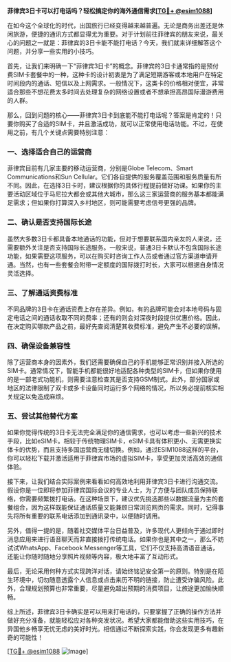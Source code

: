 **菲律宾3日卡可以打电话吗？轻松搞定你的海外通信需求[[TG💪+ @esim1088](https://t.me/s/esim1088)]**

在如今这个全球化的时代，出国旅行已经变得越来越普遍。无论是商务出差还是休闲旅游，便捷的通讯方式都显得尤为重要。对于计划前往菲律宾的朋友来说，最关心的问题之一就是：菲律宾的3日卡能不能打电话？今天，我们就来详细解答这个问题，并分享一些实用的小技巧。

首先，让我们来明确一下“菲律宾3日卡”的概念。菲律宾的3日卡通常指的是预付费SIM卡套餐中的一种，这种卡的设计初衷是为了满足短期游客或本地用户在特定时间段内的通话、短信以及上网需求。一般情况下，这类卡的价格相对便宜，非常适合那些不想花费太多时间去处理复杂的网络设置或者不想承担高昂国际漫游费用的人群。

那么，回到问题的核心——菲律宾3日卡到底能不能打电话呢？答案是肯定的！只要你购买了合适的SIM卡，并且激活成功，就可以正常使用电话功能。不过，在使用之前，有几个关键点需要特别注意：

### 一、选择适合自己的运营商

菲律宾目前有几家主要的移动运营商，分别是Globe Telecom、Smart Communications和Sun Cellular。它们各自提供的服务覆盖范围和服务质量有所不同。因此，在选择3日卡时，建议根据你的具体行程提前做好功课。如果你的主要活动区域位于马尼拉大都会或其他大城市，那么这三家运营商的服务基本都能满足需求；但如果你打算深入乡村地区，则可能需要考虑信号更强的品牌。

### 二、确认是否支持国际长途

虽然大多数3日卡都具备本地通话的功能，但对于想要联系国内亲友的人来说，还需要额外关注是否支持国际长途服务。一般来说，普通3日卡默认不包含国际长途功能，如果需要这项服务，可以在购买时咨询工作人员或者通过官方渠道申请开通。当然，也有一些套餐会附带一定额度的国际拨打时长，大家可以根据自身情况灵活选择。

### 三、了解通话资费标准

不同品牌的3日卡在通话资费上存在差异。例如，有的品牌可能会对本地号码与固定电话之间的通话收取不同的费率；还有的则会对深夜时段提供优惠价格。因此，在决定购买哪款产品之前，最好先查阅清楚其收费标准，避免产生不必要的误解。

### 四、确保设备兼容性

除了运营商本身的因素外，我们还需要确保自己的手机能够正常识别并接入所选的SIM卡。通常情况下，智能手机都能很好地适配各种类型的SIM卡，但如果你使用的是一部老式功能机，则需要注意检查其是否支持GSM制式。此外，部分国家或地区的法律限制了双卡或多卡设备同时运行多个网络的情况，所以务必提前核实相关规定以免造成麻烦。

### 五、尝试其他替代方案

如果你觉得传统的3日卡无法完全满足你的通信需求，也可以考虑一些新兴的技术手段，比如eSIM卡。相较于传统物理SIM卡，eSIM卡具有体积更小、无需更换实体卡的优势，而且支持多国运营商无缝切换。例如，通过ESIM1088这样的平台，你可以轻松下载并激活适用于菲律宾市场的虚拟SIM卡，享受更加灵活高效的通信体验。

接下来，让我们结合实际案例来看看如何高效地利用菲律宾3日卡进行沟通交流。假设你是一位即将参加菲律宾国际会议的专业人士，为了方便与团队成员保持联络，你需要频繁拨打电话。在这种场景下，建议优先挑选那些以数据流量为主的套餐组合，因为这样既能保证通话质量又能兼顾日常浏览网页的需求。同时，记得事先将所有重要的联系电话添加到通讯录中，以便随时调用。

另外，值得一提的是，随着社交媒体平台日益普及，许多现代人更倾向于通过即时消息应用来进行语音聊天而非直接拨打传统电话。如果你也是其中之一，那么不妨试试WhatsApp、Facebook Messenger等工具，它们不仅支持高清语音通话，还能让你随时随地分享照片视频等内容，极大地丰富了互动形式。

最后，无论采用何种方式实现跨洋对话，请始终铭记安全第一的原则。特别是在陌生环境中，切勿随意透露个人信息或点击来历不明的链接，防止遭受诈骗风险。此外，合理规划预算也非常重要，尽量避免超出预期的消费项目，让旅途更加愉快顺畅。

综上所述，菲律宾3日卡确实是可以用来打电话的，只要掌握了正确的操作方法并做好充分准备，就能轻松应对各种突发状况。希望大家都能借助这些实用技巧，在异国他乡畅享无忧无虑的美好时光。相信通过不断探索实践，你会发现更多有趣新奇的可能性！

[[TG💪+ @esim1088](https://t.me/s/esim1088) ![Image](https://i.postimg.cc/4NQfJmqS/Snipaste-2025-05-13-00-14-12.png)]